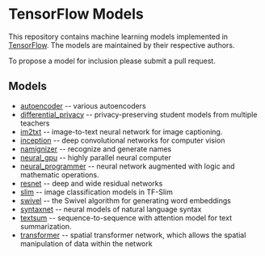 # TensorFlow Models

This repository contains machine learning models implemented in
[TensorFlow](https://tensorflow.org). The models are maintained by their
respective authors.

To propose a model for inclusion please submit a pull request.


## Models
- [autoencoder](autoencoder) -- various autoencoders
- [differential_privacy](differential_privacy) -- privacy-preserving student models from multiple teachers
- [im2txt](im2txt) -- image-to-text neural network for image captioning.
- [inception](inception) -- deep convolutional networks for computer vision
- [namignizer](namignizer) -- recognize and generate names
- [neural_gpu](neural_gpu) -- highly parallel neural computer
- [neural_programmer](neural_programmer) -- neural network augmented with logic and mathematic operations.
- [resnet](resnet) -- deep and wide residual networks
- [slim](slim) -- image classification models in TF-Slim
- [swivel](swivel) -- the Swivel algorithm for generating word embeddings
- [syntaxnet](syntaxnet) -- neural models of natural language syntax
- [textsum](textsum) -- sequence-to-sequence with attention model for text summarization.
- [transformer](transformer) -- spatial transformer network, which allows the spatial manipulation of data within the network
 
 
 
 
 
 
 
 
 
 
 
 
 
 
 
 
 
 
 
 
 
 
 
 
 
 
 
 
 
 
 
 
 
 
 
 
 
 
 
 
 
 
 
 
 
 
